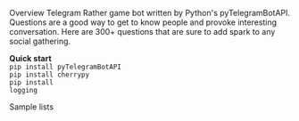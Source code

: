 Overview
Telegram Rather game bot written by Python's pyTelegramBotAPI.
Questions are a good way to get to know people and provoke interesting conversation. Here are 300+ questions that are sure to add spark to any social gathering.

<b>Quick start</b><br>
<code>pip install pyTelegramBotAPI</code></br>
<code>pip install cherrypy</code>
<br><code>pip install logging</code></br>

Sample lists

